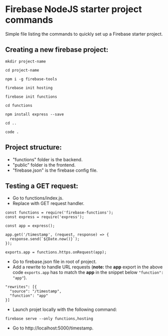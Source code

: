 # Firebase NodeJS starter project commands 

Simple file listing the commands to quickly set up a Firebase starter project. 

## Creating a new firebase project:
`mkdir project-name`

`cd project-name`

`npm i -g firebase-tools`

`firebase init hosting`

`firebase init functions`

`cd functions`

`npm install express --save`

`cd ..`

`code .`

## Project structure:
  - "functions" folder is the backend.
  - "public" folder is the frontend.
  - "firebase.json" is the firebase config file.

## Testing a GET request:
- Go to functions/index.js.
- Replace with GET request handler.

```
const functions = require('firebase-functions');
const express = require('express');

const app = express();

app.get('/timestamp', (request, response) => {
  response.send(`${Date.now()}`);
});

exports.app = functions.https.onRequest(app);
```

- Go to firebase.json file in root of project.
- Add a rewrite to handle URL requests (**note:** the **app** export in the above code `exports.app` has to match the **app** in the snippet below `"function": "app"`).

```
"rewrites": [{
  "source": "/timestamp",
  "function": "app"
}]
```

- Launch projet locally with the following command:

`firebase serve --only functions,hosting`

- Go to http://localhost:5000/timestamp.
